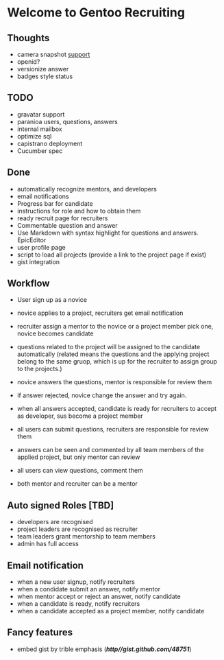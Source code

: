 Welcome to Gentoo Recruiting
=============================

Thoughts
--------

* camera snapshot [support](https://github.com/leemachin/say-cheese/blob/master/say-cheese.js)
* openid?
* versionize answer
* badges style status

TODO
--------

* gravatar support
* paranioa users, questions, answers
* internal mailbox
* optimize sql
* capistrano deployment
* Cucumber spec

Done
-----------

* automatically recognize mentors, and developers
* email notifications
* Progress bar for candidate
* instructions for role and how to obtain them
* ready recruit page for recruiters
* Commentable question and answer
* Use Markdown with syntax highlight for questions and answers.
  EpicEditor
* user profile page
* script to load all projects (provide a link to the project page if
  exist)
* gist integration

Workflow
-----------

* User sign up as a novice
* novice applies to a project, recruiters get email notification
* recruiter assign a mentor to the novice or a project member pick one,
  novice becomes candidate
* questions related to the project will be assigned to the candidate
  automatically (related means the questions and the applying project belong
  to the same gruop, which is up for the recruiter to assign group to
  the projects.)
* novice answers the questions, mentor is responsible for review them
* if answer rejected, novice change the answer and try again.
* when all answers accepted, candidate is ready for recruiters to accept
  as developer, sus become a project member

* all users can submit questions, recruiters are responsible for review
  them
* answers can be seen and commented by all team members of the applied project, but
  only mentor can review
* all users can view questions, comment them
* both mentor and recruiter can be a mentor

Auto signed Roles [TBD]
-----------

* developers are recognised
* project leaders are recognised as recruiter
* team leaders grant mentorship to team members
* admin has full access

Email notification
-------------------

* when a new user signup, notify recruiters
* when a condidate submit an answer, notify mentor
* when mentor accept or reject an answer, notify candidate
* when a candidate is ready, notify recruiters
* when a candidate accepted as a project member, notify candidate

Fancy features
---------------

* embed gist by trible emphasis (***http//gist.github.com/48751***)
